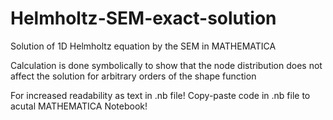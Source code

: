 # Helmholtz-SEM-exact-solution

Solution of 1D Helmholtz equation by the SEM in MATHEMATICA 

Calculation is done symbolically to show that the node distribution does not affect the solution for arbitrary orders of the shape function

For increased readability as text in .nb file! Copy-paste code in .nb file to acutal MATHEMATICA Notebook!
